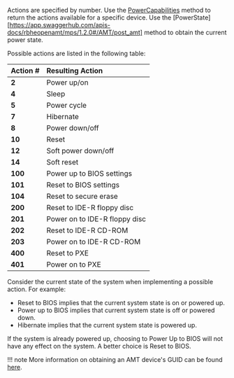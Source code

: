 Actions are specified by number. Use the [PowerCapabilities](https://app.swaggerhub.com/apis-docs/rbheopenamt/mps/1.2.0#/AMT/post_amt) method to return the actions available for a specific device. Use the [PowerState][https://app.swaggerhub.com/apis-docs/rbheopenamt/mps/1.2.0#/AMT/post_amt] method to obtain the current power state.

Possible actions are listed in the following table:

   | Action #       |  Resulting Action |
   | :----------- | :------------------------ |   
   | **2** | Power up/on |
   | **4** | Sleep | 
   | **5** | Power cycle |
   | **7** | Hibernate |
   | **8** | Power down/off |
   | **10** | Reset |
   | **12** | Soft power down/off |
   | **14** | Soft reset |
   | **100** | Power up to BIOS settings |
   | **101** | Reset to BIOS settings |
   | **104** | Reset to secure erase |
   | **200** | Reset to IDE-R floppy disc |
   | **201** | Power on to IDE-R floppy disc |
   | **202** | Reset to IDE-R CD-ROM |
   | **203** | Power on to IDE-R CD-ROM |
   | **400** | Reset to PXE |
   | **401** | Power on to PXE |

Consider the current state of the system when implementing a possible action. For example: 

* Reset to BIOS implies that the current system state is on or powered up.
* Power up to BIOS implies that current system state is off or powered down.
* Hibernate implies that the current system state is powered up. 

If the system is already powered up, choosing to Power Up to BIOS will not have any effect on the system. A better choice is Reset to BIOS.

!!! note
	More information on obtaining an AMT device's GUID can be found [here](./guids.md).
